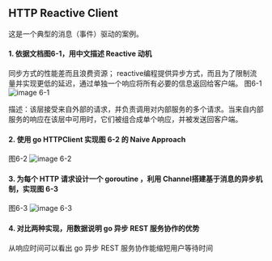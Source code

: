 ## HTTP Reactive Client 
这是一个典型的消息（事件）驱动的案例。

#### 1. 依据文档图6-1，用中文描述 Reactive 动机

同步方式的性能差而且浪费资源；
reactive编程提供异步方式，而且为了限制流量并实现更低的延迟，通过单独一个响应将所有必要的信息返回给客户端。
图6-1
![image 6-1](https://github.com/karl-jm-huang/golang-learning/blob/master/async-httpclient/images/6-1.png)

描述：该层接受来自外部的请求，并负责调用对内部服务的多个请求。当来自内部服务的响应在该层中可用时，它们被组合成单个响应，并被发送回客户端。

#### 2. 使用 go HTTPClient 实现图 6-2 的 Naive Approach
图6-2
![image 6-2](https://github.com/karl-jm-huang/golang-learning/blob/master/async-httpclient/images/6-2.png)

#### 3. 为每个 HTTP 请求设计一个 goroutine ，利用 Channel搭建基于消息的异步机制，实现图 6-3
图6-3
![image 6-3](https://github.com/karl-jm-huang/golang-learning/blob/master/async-httpclient/images/6-3.png)

#### 4. 对比两种实现，用数据说明 go 异步 REST 服务协作的优势

从响应时间可以看出 go 异步 REST 服务协作能缩短用户等待时间
